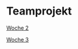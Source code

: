 # Teamprojekt

<!--[README](/docs/README.md)-->

[Woche 2](pages/week2.md)

[Woche 3](pages/week3.md)

